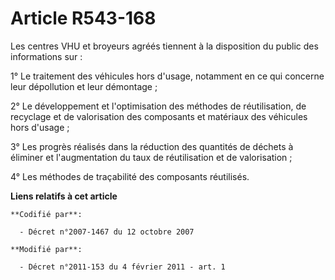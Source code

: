 # Article R543-168

Les centres VHU  et broyeurs agréés tiennent à la disposition du public des informations sur :

1° Le traitement des véhicules hors d'usage, notamment en ce qui concerne leur dépollution et leur démontage ;

2° Le développement et l'optimisation des méthodes de réutilisation, de recyclage et de valorisation des composants et
matériaux des véhicules hors d'usage ;

3° Les progrès réalisés dans la réduction des quantités de déchets à éliminer et l'augmentation du taux de réutilisation et
de valorisation ;

4° Les méthodes de traçabilité des composants réutilisés.

**Liens relatifs à cet article**

	**Codifié par**:

	  - Décret n°2007-1467 du 12 octobre 2007

	**Modifié par**:

	  - Décret n°2011-153 du 4 février 2011 - art. 1
